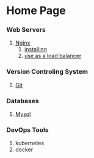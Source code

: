 # Home Page

### Web Servers

1. [Nginx](nginx.md)
   1. [installing](nginx.md#install)
   2. [use as a load balancer](nginx.md#config-as-a-load-balancer)

### Version Controling System

1. [Git](git.md)

### Databases

1. [Mysql](mysql.md)

### DevOps Tools

1. kubernetes
2. docker


